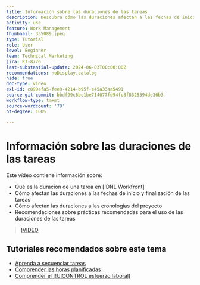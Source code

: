 ```yaml
---
title: Información sobre las duraciones de las tareas
description: Descubra cómo las duraciones afectan a las fechas de inicio y finalización de las tareas y cómo influyen en las cronologías del proyecto. También aprenda algunas prácticas recomendadas para usar las duraciones de las tareas.
activity: use
feature: Work Management
thumbnail: 335089.jpeg
type: Tutorial
role: User
level: Beginner
team: Technical Marketing
jira: KT-8776
last-substantial-update: 2024-06-03T00:00:00Z
recommendations: noDisplay,catalog
hide: true
doc-type: video
exl-id: c099efa5-fee9-4214-b95f-e45a33aa5491
source-git-commit: bbdf99c6bc1be714077fd94fc3f8325394de36b3
workflow-type: tm+mt
source-wordcount: '79'
ht-degree: 100%

---
```


# Información sobre las duraciones de las tareas

Este vídeo contiene información sobre:

* Qué es la duración de una tarea en [!DNL Workfront]
* Cómo afectan las duraciones a las fechas de inicio y finalización de las tareas
* Cómo afectan las duraciones a las cronologías del proyecto
* Recomendaciones sobre prácticas recomendadas para el uso de las duraciones de las tareas

>[!VIDEO](https://video.tv.adobe.com/v/3449346/?quality=12&learn=on&enablevpops=1&captions=spa)

## Tutoriales recomendados sobre este tema

* [Aprenda a secuenciar tareas](/help/manage-work/tasks/learn-to-sequence-tasks.md)
* [Comprender las horas planificadas](/help/manage-work/tasks/understand-planned-hours.md)
* [Comprender el [!UICONTROL esfuerzo laboral]](/help/manage-work/tasks/understand-work-effort.md)
